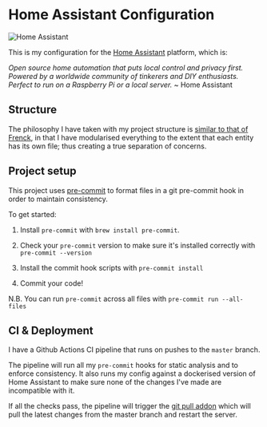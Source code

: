 # Home Assistant Configuration

![Home Assistant](https://github.com/covertbert/home-assistant/workflows/Master/badge.svg)

This is my configuration for the [Home Assistant](https://www.home-assistant.io/) platform, which is:

_Open source home automation that puts local control and privacy first. Powered by a worldwide community of tinkerers and DIY enthusiasts. Perfect to run on a Raspberry Pi or a local server._ ~ Home Assistant

## Structure

The philosophy I have taken with my project structure is [similar to that of Frenck](https://github.com/frenck/home-assistant-config), in that I have modularised everything to the extent that each entity has its own file; thus creating a true separation of concerns.

## Project setup

This project uses [pre-commit](https://pre-commit.com/) to format files in a git pre-commit hook in order to maintain consistency.

To get started:

1. Install `pre-commit` with `brew install pre-commit`.

2. Check your `pre-commit` version to make sure it's installed correctly with `pre-commit --version`

3. Install the commit hook scripts with `pre-commit install`

4. Commit your code!

N.B. You can run `pre-commit` across all files with `pre-commit run --all-files`

## CI & Deployment

I have a Github Actions CI pipeline that runs on pushes to the `master` branch.

The pipeline will run all my `pre-commit` hooks for static analysis and to enforce consistency. It also runs my config against a dockerised version of Home Assistant to make sure none of the changes I've made are incompatible with it.

If all the checks pass, the pipeline will trigger the [git pull addon](https://github.com/home-assistant/hassio-addons/blob/master/git_pull/README.md) which will pull the latest changes from the master branch and restart the server.
